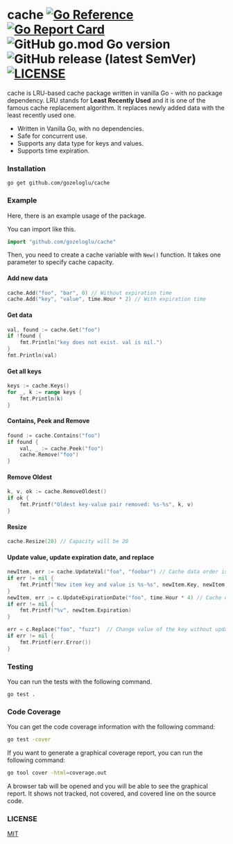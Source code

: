 # cache [![Go Reference](https://pkg.go.dev/badge/github.com/gozeloglu/cache.svg)](https://pkg.go.dev/github.com/gozeloglu/cache) [![Go Report Card](https://goreportcard.com/badge/github.com/gozeloglu/cache)](https://goreportcard.com/report/github.com/gozeloglu/cache) ![GitHub go.mod Go version](https://img.shields.io/github/go-mod/go-version/gozeloglu/cache) ![GitHub release (latest SemVer)](https://img.shields.io/github/v/release/gozeloglu/cache) [![LICENSE](https://img.shields.io/badge/license-MIT-green)](https://github.com/gozeloglu/cache/blob/main/LICENSE)

cache is LRU-based cache package written in vanilla Go - with no package dependency. LRU stands for **Least Recently
Used** and it is one of the famous cache replacement algorithm. It replaces newly added data with the least recently
used one.

* Written in Vanilla Go, with no dependencies.
* Safe for concurrent use.
* Supports any data type for keys and values.
* Supports time expiration.

### Installation

```
go get github.com/gozeloglu/cache
```

### Example

Here, there is an example usage of the package.

You can import like this.

```go
import "github.com/gozeloglu/cache"
```

Then, you need to create a cache variable with `New()` function. It takes one parameter to specify cache capacity.

#### Add new data

```go
cache.Add("foo", "bar", 0) // Without expiration time
cache.Add("key", "value", time.Hour * 2) // With expiration time
```

#### Get data

```go
val, found := cache.Get("foo")
if !found {
    fmt.Println("key does not exist. val is nil.")
}
fmt.Println(val)
```

#### Get all keys

```go
keys := cache.Keys()
for _, k := range keys {
    fmt.Println(k)
}
```

#### Contains, Peek and Remove

```go
found := cache.Contains("foo")
if found {
    val, _ := cache.Peek("foo")
    cache.Remove("foo")
}
```

#### Remove Oldest

```go
k, v, ok := cache.RemoveOldest()
if ok {
    fmt.Printf("Oldest key-value pair removed: %s-%s", k, v)
}
```

#### Resize

```go
cache.Resize(20) // Capacity will be 20
```

#### Update value, update expiration date, and replace

```go
newItem, err := cache.UpdateVal("foo", "foobar") // Cache data order is also updated
if err != nil {
    fmt.Printf("New item key and value is %s-%s", newItem.Key, newItem.Val)
}
newItem, err := c.UpdateExpirationDate("foo", time.Hour * 4) // Cache data order is also updated
if err != nil {
    fmt.Printf("%v", newItem.Expiration)
}

err = c.Replace("foo", "fuzz")  // Change value of the key without updating cache access order
if err != nil {
	fmt.Printf(err.Error())
}
```

### Testing

You can run the tests with the following command.

```
go test .
```

### Code Coverage

You can get the code coverage information with the following command:

```bash
go test -cover
```

If you want to generate a graphical coverage report, you can run the following command:

```bash
go tool cover -html=coverage.out
```

A browser tab will be opened and you will be able to see the graphical report. It shows not tracked, not covered, and covered line on the source code. 

### LICENSE

[MIT](https://github.com/gozeloglu/cache/blob/main/LICENSE)